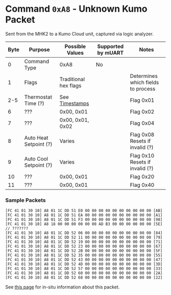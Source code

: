 # Command `0xA8` - Unknown Kumo Packet

Sent from the MHK2 to a Kumo Cloud unit, captured via logic analyzer.

| Byte | Purpose                | Possible Values             | Supported by mUART | Notes                               |
|------|------------------------|-----------------------------|--------------------|-------------------------------------|
| 0    | Command Type           | 0xA8                        | No                 |                                     |
| 1    | Flags                  | Traditional hex flags       |                    | Determines which fields to process  |
| 2-5  | Thermostat Time (?)    | See [Timestamps][timestamp] |                    | Flag 0x01                           |
| 6    | ???                    | 0x00, 0x01                  |                    | Flag 0x02                           |
| 7    | ???                    | 0x00, 0x01, 0x02            |                    | Flag 0x04                           |
| 8    | Auto Heat Setpoint (?) | Varies                      |                    | Flag 0x08<br/>Resets if invalid (?) |
| 9    | Auto Cool Setpoint (?) | Varies                      |                    | Flag 0x10<br/>Resets if invalid (?) |
| 10   | ???                    | 0x00, 0x01                  |                    | Flag 0x20                           |
| 11   | ???                    | 0x00, 0x01                  |                    | Flag 0x40                           |

[timestamp]: ../../data-types/timestamps.md

### Sample Packets

```
[FC 41 01 30 10] A8 01 1C DD 51 E0 00 00 00 00 00 00 00 00 00 00 [AB]
[FC 41 01 30 10] A8 01 1C DD 51 EA 00 00 00 00 00 00 00 00 00 00 [A1]
[FC 41 01 30 10] A8 01 1C DD 51 F3 00 00 00 00 00 00 00 00 00 00 [98]
[FC 41 01 30 10] A8 18 00 00 00 00 00 00 AD B3 00 00 00 00 00 00 [5E]  // ???????
[FC 41 01 30 10] A8 01 1C DD 52 06 00 00 00 00 00 00 00 00 00 00 [84]
[FC 41 01 30 10] A8 01 1C DD 52 11 00 00 00 00 00 00 00 00 00 00 [79]
[FC 41 01 30 10] A8 01 1C DD 52 19 00 00 00 00 00 00 00 00 00 00 [71]
[FC 41 01 30 10] A8 01 1C DD 52 23 00 00 00 00 00 00 00 00 00 00 [67]
[FC 41 01 30 10] A8 01 1C DD 52 2B 00 00 00 00 00 00 00 00 00 00 [5F]
[FC 41 01 30 10] A8 01 1C DD 52 35 00 00 00 00 00 00 00 00 00 00 [55]
[FC 41 01 30 10] A8 01 1C DD 52 43 00 00 00 00 00 00 00 00 00 00 [47]
[FC 41 01 30 10] A8 01 1C DD 52 4D 00 00 00 00 00 00 00 00 00 00 [3D]
[FC 41 01 30 10] A8 01 1C DD 52 57 00 00 00 00 00 00 00 00 00 00 [33]
[FC 41 01 30 10] A8 01 1C DD 52 60 00 00 00 00 00 00 00 00 00 00 [2A]
[FC 41 01 30 10] A8 01 1C DD 52 68 00 00 00 00 00 00 00 00 00 00 [22]
```

See [this page](https://github.com/Sammy1Am/mitsubishi-uart/wiki/Interesting-Packets#kumomhk2-heartbeat) for in-situ information about this packet.